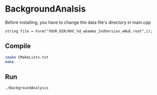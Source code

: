 # BackgroundAnalsis
Before installing, you have to change the data file's directory in main.cpp
```
string file = Form("YOUR_DIR/RHC_%d_wGamma_2ndVersion_wNuE.root",i);
```
## Compile
```bash
cmake CMakeLists.txt
make
```

## Run
```bash
./BackgroundAnalysis
```
